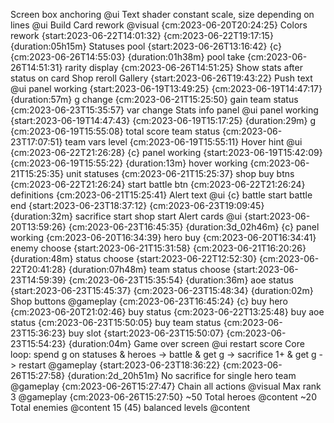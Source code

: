 Screen box anchoring @ui
Text shader constant scale, size depending on lines @ui
Build
    Card rework @visual {cm:2023-06-20T20:24:25}
    Colors rework {start:2023-06-22T14:01:32} {cm:2023-06-22T19:17:15} {duration:05h15m}
    Statuses pool {start:2023-06-26T13:16:42} {c} {cm:2023-06-26T14:55:03} {duration:01h38m}
        pool take {cm:2023-06-26T14:51:31}
        rarity display {cm:2023-06-26T14:51:25}
    Show stats after status on card
    Shop reroll
    Gallery {start:2023-06-26T19:43:22}
    Push text @ui
        panel working {start:2023-06-19T13:49:25} {cm:2023-06-19T14:47:17} {duration:57m}
        g change {cm:2023-06-21T15:25:50}
        gain team status {cm:2023-06-23T15:35:57}
        var change
    Stats info panel @ui
        panel working {start:2023-06-19T14:47:43} {cm:2023-06-19T15:17:25} {duration:29m}
        g {cm:2023-06-19T15:55:08}
        total score
        team status {cm:2023-06-23T17:07:51}
        team vars
        level {cm:2023-06-19T15:55:11}
    Hover hint @ui {cm:2023-06-22T21:26:28} {c}
        panel working {start:2023-06-19T15:42:09} {cm:2023-06-19T15:55:22} {duration:13m}
        hover working {cm:2023-06-21T15:25:35}
        unit statuses {cm:2023-06-21T15:25:37}
        shop buy btns {cm:2023-06-22T21:26:24}
        start battle btn {cm:2023-06-22T21:26:24}
        definitions {cm:2023-06-21T15:25:41}
    Alert text @ui {c}
        battle start
        battle end {start:2023-06-23T18:37:12} {cm:2023-06-23T19:09:45} {duration:32m}
        sacrifice start
        shop start
    Alert cards @ui {start:2023-06-20T13:59:26} {cm:2023-06-23T16:45:35} {duration:3d_02h46m} {c}
        panel working {cm:2023-06-20T16:34:39}
        hero buy {cm:2023-06-20T16:34:41}
        enemy choose {start:2023-06-21T15:31:58} {cm:2023-06-21T16:20:26} {duration:48m}
        status choose {start:2023-06-22T12:52:30} {cm:2023-06-22T20:41:28} {duration:07h48m}
        team status choose {start:2023-06-23T14:59:39} {cm:2023-06-23T15:35:54} {duration:36m}
        aoe status {start:2023-06-23T15:45:37} {cm:2023-06-23T15:48:34} {duration:02m}
    Shop buttons @gameplay {cm:2023-06-23T16:45:24} {c}
        buy hero {cm:2023-06-20T21:02:46}
        buy status {cm:2023-06-22T13:25:48}
        buy aoe status {cm:2023-06-23T15:50:05}
        buy team status {cm:2023-06-23T15:36:23}
        buy slot {start:2023-06-23T15:50:07} {cm:2023-06-23T15:54:23} {duration:04m}
    Game over screen @ui
        restart
        score
    Core loop: spend g on statuses & heroes -> battle & get g -> sacrifice 1+ & get g -> restart @gameplay {start:2023-06-23T18:36:22} {cm:2023-06-26T15:27:58} {duration:2d_20h51m}
    No sacrifice for single hero team @gameplay {cm:2023-06-26T15:27:47}
    Chain all actions @visual
    Max rank 3 @gameplay {cm:2023-06-26T15:27:50}
    ~50 Total heroes @content
    ~20 Total enemies @content
    15 (45) balanced levels @content
